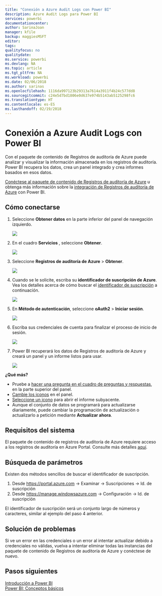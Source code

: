 ```yaml
---
title: "Conexión a Azure Audit Logs con Power BI"
description: Azure Audit Logs para Power BI
services: powerbi
documentationcenter: 
author: SarinaJoan
manager: kfile
backup: maggiesMSFT
editor: 
tags: 
qualityfocus: no
qualitydate: 
ms.service: powerbi
ms.devlang: NA
ms.topic: article
ms.tgt_pltfrm: NA
ms.workload: powerbi
ms.date: 02/06/2018
ms.author: sarinas
ms.openlocfilehash: 1116da997123b29313a7614a3911f4b24c577dd8
ms.sourcegitcommit: c24e5d7bd1806e0d637e974b5143ab5125298fc6
ms.translationtype: HT
ms.contentlocale: es-ES
ms.lasthandoff: 02/19/2018
---
```

# <a name="connect-to-azure-audit-logs-with-power-bi"></a>Conexión a Azure Audit Logs con Power BI
Con el paquete de contenido de Registros de auditoría de Azure puede analizar y visualizar la información almacenada en los registros de auditoría. Power BI recupera los datos, crea un panel integrado y crea informes basados en esos datos.

[Conéctese al paquete de contenido de Registros de auditoría de Azure](https://app.powerbi.com/getdata/services/azure-audit-logs) u obtenga más información sobre la [integración de Registros de auditoría de Azure](https://powerbi.microsoft.com/integrations/azure-audit-logs) con Power BI.

## <a name="how-to-connect"></a>Cómo conectarse
1. Seleccione **Obtener datos** en la parte inferior del panel de navegación izquierdo.  
   
    ![](media/service-connect-to-azure-audit-logs/getdata.png)
2. En el cuadro **Servicios** , seleccione **Obtener**.  
   
    ![](media/service-connect-to-azure-audit-logs/services.png) 
3. Seleccione **Registros de auditoría de Azure** > **Obtener**.  
   
   ![](media/service-connect-to-azure-audit-logs/azureauditlogs.png)
4. Cuando se le solicite, escriba su **identificador de suscripción de Azure**. Vea los detalles acerca de cómo buscar el [identificador de suscripción](#FindingParams) a continuación.   
   
    ![](media/service-connect-to-azure-audit-logs/parameters.png)
5. En **Método de autenticación**, seleccione **oAuth2** \> **Iniciar sesión**.
   
    ![](media/service-connect-to-azure-audit-logs/creds.png)
6. Escriba sus credenciales de cuenta para finalizar el proceso de inicio de sesión.
   
    ![](media/service-connect-to-azure-audit-logs/login.png)
7. Power BI recuperará los datos de Registros de auditoría de Azure y creará un panel y un informe listos para usar. 
   
    ![](media/service-connect-to-azure-audit-logs/dashboard.png)

**¿Qué más?**

* Pruebe a [hacer una pregunta en el cuadro de preguntas y respuestas](power-bi-q-and-a.md), en la parte superior del panel.
* [Cambie los iconos](service-dashboard-edit-tile.md) en el panel.
* [Seleccione un icono](service-dashboard-tiles.md) para abrir el informe subyacente.
* Aunque el conjunto de datos se programará para actualizarse diariamente, puede cambiar la programación de actualización o actualizarlo a petición mediante **Actualizar ahora**.

## <a name="system-requirements"></a>Requisitos del sistema
El paquete de contenido de registros de auditoría de Azure requiere acceso a los registros de auditoría en Azure Portal. Consulte más detalles [aquí](https://azure.microsoft.com/documentation/articles/insights-debugging-with-events/).

<a name="FindingParams"></a>

## <a name="finding-parameters"></a>Búsqueda de parámetros
Existen dos métodos sencillos de buscar el identificador de suscripción.

1. Desde https://portal.azure.com -&gt; Examinar -&gt; Suscripciones -&gt; Id. de suscripción
2. Desde https://manage.windowsazure.com -&gt; Configuración -&gt; Id. de suscripción

El identificador de suscripción será un conjunto largo de números y caracteres, similar al ejemplo del paso 4 anterior. 

## <a name="troubleshooting"></a>Solución de problemas
Si ve un error en las credenciales o un error al intentar actualizar debido a credenciales no válidas, vuelva a intentar eliminar todas las instancias del paquete de contenido de Registros de auditoría de Azure y conéctese de nuevo.

## <a name="next-steps"></a>Pasos siguientes
[Introducción a Power BI](service-get-started.md)  
[Power BI: Conceptos básicos](service-basic-concepts.md)  

